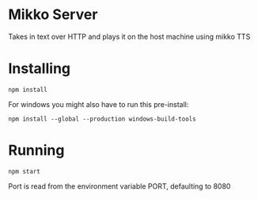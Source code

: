 # Mikko Server

Takes in text over HTTP and plays it on the host machine using mikko TTS

# Installing

```
npm install
```

For windows you might also have to run this pre-install:

```
npm install --global --production windows-build-tools
```


# Running

```
npm start
```

Port is read from the environment variable PORT, defaulting to 8080
